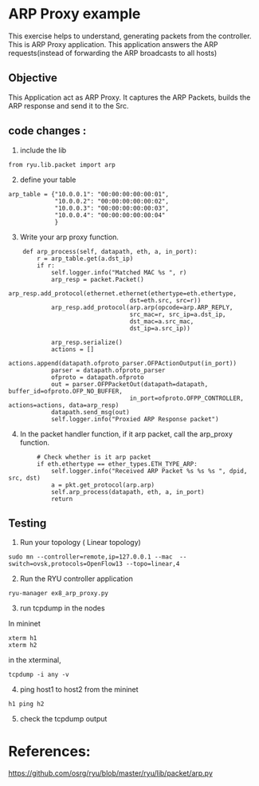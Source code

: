 ARP Proxy example
===================

This exercise helps to understand, generating packets from the controller.
This is ARP Proxy application. This application answers the ARP requests(instead of forwarding the ARP broadcasts to all hosts)


## Objective

This Application act as ARP Proxy. It captures the ARP Packets, builds the ARP response and send it to the Src.


## code changes :

1. include the lib

```
from ryu.lib.packet import arp
```

2. define your table

```
arp_table = {"10.0.0.1": "00:00:00:00:00:01",
             "10.0.0.2": "00:00:00:00:00:02",
             "10.0.0.3": "00:00:00:00:00:03",
             "10.0.0.4": "00:00:00:00:00:04"
             }
```


3. Write your arp proxy function.


```
    def arp_process(self, datapath, eth, a, in_port):
        r = arp_table.get(a.dst_ip)
        if r:
            self.logger.info("Matched MAC %s ", r)
            arp_resp = packet.Packet()
            arp_resp.add_protocol(ethernet.ethernet(ethertype=eth.ethertype,
                                  dst=eth.src, src=r))
            arp_resp.add_protocol(arp.arp(opcode=arp.ARP_REPLY,
                                  src_mac=r, src_ip=a.dst_ip,
                                  dst_mac=a.src_mac,
                                  dst_ip=a.src_ip))

            arp_resp.serialize()
            actions = []
            actions.append(datapath.ofproto_parser.OFPActionOutput(in_port))
            parser = datapath.ofproto_parser  
            ofproto = datapath.ofproto
            out = parser.OFPPacketOut(datapath=datapath, buffer_id=ofproto.OFP_NO_BUFFER,
                                  in_port=ofproto.OFPP_CONTROLLER, actions=actions, data=arp_resp)
            datapath.send_msg(out)
            self.logger.info("Proxied ARP Response packet")
```


4. In the packet handler function, if it arp packet, call the arp_proxy function.

```
        # Check whether is it arp packet
        if eth.ethertype == ether_types.ETH_TYPE_ARP:
            self.logger.info("Received ARP Packet %s %s %s ", dpid, src, dst)
            a = pkt.get_protocol(arp.arp)
            self.arp_process(datapath, eth, a, in_port)
            return
```



## Testing

1. Run your topology ( Linear topology)

```
sudo mn --controller=remote,ip=127.0.0.1 --mac  --switch=ovsk,protocols=OpenFlow13 --topo=linear,4 
```

2. Run the RYU controller application


```
ryu-manager ex8_arp_proxy.py
```

3. run tcpdump in the nodes

In mininet

```
xterm h1
xterm h2
```
in the xterminal,
```
tcpdump -i any -v
```


4. ping host1 to host2 from the mininet

```
h1 ping h2
```

5. check the tcpdump output


# References:

https://github.com/osrg/ryu/blob/master/ryu/lib/packet/arp.py

